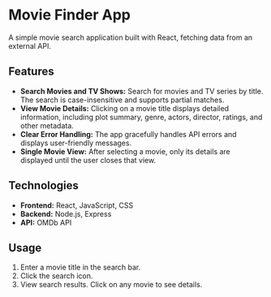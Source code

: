 # Movie Finder App

A simple movie search application built with React, fetching data from an external API.

## Features

* **Search Movies and TV Shows:** Search for movies and TV series by title.  The search is case-insensitive and supports partial matches.
* **View Movie Details:** Clicking on a movie title displays detailed information, including plot summary, genre, actors, director, ratings, and other metadata.
* **Clear Error Handling:**  The app gracefully handles API errors and displays user-friendly messages.
* **Single Movie View:** After selecting a movie, only its details are displayed until the user closes that view.

## Technologies

* **Frontend:** React, JavaScript, CSS
* **Backend:** Node.js, Express
* **API:** OMDb API


## Usage

1. Enter a movie title in the search bar.
2. Click the search icon.
3. View search results. Click on any movie to see details.

